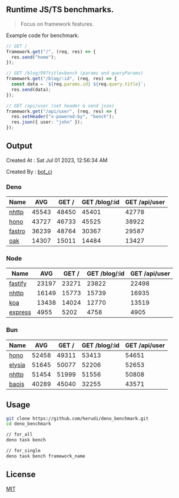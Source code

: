 ## Runtime JS/TS benchmarks.

> Focus on framework features.

Example code for benchmark.
```ts
// GET /
framework.get("/", (req, res) => {
  res.send("home");
});

// GET /blog/99?title=bench (params and queryParams)
framework.get("/blog/:id", (req, res) => {
  const data = `${req.params.id} ${req.query.title}`;
  res.send(data);
});

// GET /api/user (set header & send json)
framework.get("/api/user", (req, res) => {
  res.setHeader("x-powered-by", "bench");
  res.json({ user: "john" });
});
```

## Output
Created At : Sat Jul 01 2023, 12:56:34 AM

Created By : [bot_ci](https://github.com/herudi/deno_benchmarks/commits?author=github-actions%5Bbot%5D)


### Deno
|Name|AVG|GET /|GET /blog/:id|GET /api/user|
|----|----|----|----|----|
|[nhttp](https://github.com/nhttp/nhttp)|45543|48450|45401|42778|
|[hono](https://github.com/honojs/hono)|43727|46733|45525|38922|
|[fastro](https://github.com/fastrodev/fastro)|36239|48764|30367|29587|
|[oak](https://github.com/oakserver/oak)|14307|15011|14484|13427|
  


### Node
|Name|AVG|GET /|GET /blog/:id|GET /api/user|
|----|----|----|----|----|
|[fastify](https://github.com/fastify/fastify)|23197|23271|23822|22498|
|[nhttp](https://github.com/nhttp/nhttp)|16149|15773|15739|16935|
|[koa](https://github.com/koajs/koa)|13438|14024|12770|13519|
|[express](https://github.com/expressjs/express)|4955|5202|4758|4905|
  


### Bun
|Name|AVG|GET /|GET /blog/:id|GET /api/user|
|----|----|----|----|----|
|[hono](https://github.com/honojs/hono)|52458|49311|53413|54651|
|[elysia](https://github.com/elysiajs/elysia)|51645|50077|52206|52653|
|[nhttp](https://github.com/nhttp/nhttp)|51454|51999|51556|50808|
|[baojs](https://github.com/mattreid1/baojs)|40289|45040|32255|43571|
  



## Usage

```bash
git clone https://github.com/herudi/deno_benchmark.git
cd deno_benchmark

// for_all
deno task bench

// for_single
deno task bench framework_name
```

## License

[MIT](LICENSE)

